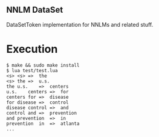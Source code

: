 NNLM DataSet
------------

DataSetToken implementation for NNLMs and related stuff.

Execution
=========

```
$ make && sudo make install
$ lua test/test.lua
<s>	<s>	=>	the
<s>	the	=>	u.s.
the	u.s.	=>	centers
u.s.	centers	=>	for
centers	for	=>	disease
for	disease	=>	control
disease	control	=>	and
control	and	=>	prevention
and	prevention	=>	in
prevention	in	=>	atlanta
...
```
